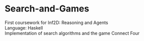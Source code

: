 # Search-and-Games
First coursework for Inf2D: Reasoning and Agents  
Language: Haskell  
Implementation of search algorithms and the game Connect Four  
